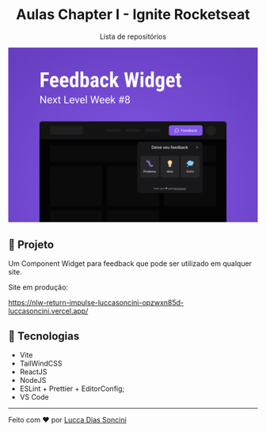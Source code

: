 <h1 align="center">
	Aulas Chapter I - Ignite Rocketseat
</h1>

<p align="center"> Lista de repositórios</p>

<p align="center">
	<a href="https://nextlevelweek.com/episodios/impulse/abertura/edicao/8">
		<img alt="License" src="https://raw.githubusercontent.com/IgorThierry/nlw-return-impulse/main/.github/Capa.png">
	</a>
</p>

## 🚀 Projeto

Um Component Widget para feedback que pode ser utilizado em qualquer site.

Site em produção:

https://nlw-return-impulse-luccasoncini-opzwxn85d-luccasoncini.vercel.app/

## 🔧 Tecnologias

- Vite
- TailWindCSS
- ReactJS
- NodeJS
- ESLint + Prettier + EditorConfig;
- VS Code

---

Feito com ♥ por <a href="https://www.linkedin.com/in/lucca-soncini-727930207/">Lucca Dias Soncini</a>
